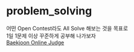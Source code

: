 # problem_solving
어떤 Open Contest라도 All Solve 해보는 것을 목표로<br>
1일 1문제 이상 꾸준하게 공부해 나가보자<br>
[Baekjoon Online Judge](https://solved.ac/profile/seojin3154)
